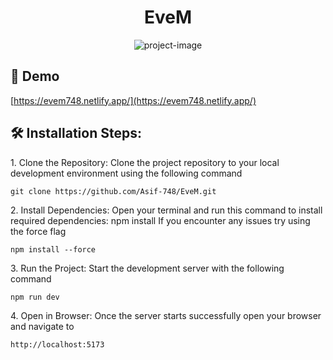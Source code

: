 <h1 align="center" id="title">EveM</h1>

<p align="center"><img src="https://socialify.git.ci/Asif-748/EveM/image?font=Raleway&amp;language=1&amp;name=1&amp;owner=1&amp;pattern=Floating+Cogs&amp;pulls=1&amp;stargazers=1&amp;theme=Auto" alt="project-image"></p>

<h2>🚀 Demo</h2>

[https://evem748.netlify.app/](https://evem748.netlify.app/)

<h2>🛠️ Installation Steps:</h2>

<p>1. Clone the Repository: Clone the project repository to your local development environment using the following command</p>

```
git clone https://github.com/Asif-748/EveM.git
```

<p>2. Install Dependencies: Open your terminal and run this command to install required dependencies: npm install If you encounter any issues try using the force flag</p>

```
npm install --force
```

<p>3. Run the Project: Start the development server with the following command</p>

```
npm run dev
```

<p>4. Open in Browser: Once the server starts successfully open your browser and navigate to</p>

```
http://localhost:5173
```
